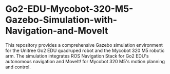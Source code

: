# Go2-EDU-Mycobot-320-M5-Gazebo-Simulation-with-Navigation-and-MoveIt
This repository provides a comprehensive Gazebo simulation environment for the Unitree Go2 EDU quadruped robot and the Mycobot 320 M5 robotic arm. The simulation integrates ROS Navigation Stack for Go2 EDU's autonomous navigation and MoveIt! for Mycobot 320 M5's motion planning and control.
